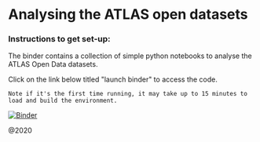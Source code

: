 # Analysing the ATLAS open datasets

### Instructions to get set-up:
The binder contains a collection of simple python notebooks to analyse the ATLAS Open Data datasets.

Click on the link below titled "launch binder" to access the code.

	Note if it's the first time running, it may take up to 15 minutes to load and build the environment. 

[![Binder](https://mybinder.org/badge_logo.svg)](https://mybinder.org/v2/gh/amcdouga/notebooks-collection-opendata/master)

@2020
